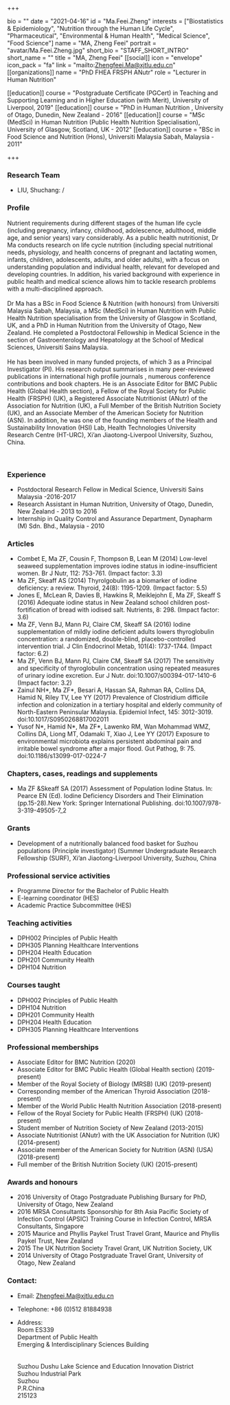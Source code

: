 +++

bio = ""
date = "2021-04-16"
id = "Ma.Feei.Zheng"
interests = ["Biostatistics & Epidemiology", "Nutrition through the Human Life Cycle", "Pharmaceutical", "Environmental & Human Health", "Medical Science", "Food Science"]
name = "MA, Zheng Feei"
portrait = "avatar/Ma.Feei.Zheng.jpg"
short_bio = "STAFF_SHORT_INTRO"
short_name = ""
title = "MA, Zheng Feei"
[[social]]
    icon = "envelope"
    icon_pack = "fa"
    link = "mailto:Zhengfeei.Ma@xjtlu.edu.cn"
[[organizations]]
    name = "PhD FHEA FRSPH ANutr"
    role = "Lecturer in Human Nutrition"

[[education]]
    course = "Postgraduate Certificate (PGCert) in Teaching and Supporting Learning and in Higher Education (with Merit), University of Liverpool, 2019"
[[education]]
    course = "PhD in Human Nutrition , University of Otago, Dunedin, New Zealand - 2016"
[[education]]
    course = "MSc (MedSci) in Human Nutrition (Public Health Nutrition Specialisation), University of Glasgow, Scotland, UK - 2012"
[[education]]
    course = "BSc in Food Science and Nutrition (Hons), Universiti Malaysia Sabah, Malaysia - 2011"

+++



<!-- Research Team Begins -->


### Research Team

- LIU, Shuchang: /


<!-- Research Team Ends -->


<!-- Teaching Begins -->


<!-- Teaching Ends -->




<!-- XJTLU Profile Begins -->

### Profile

Nutrient requirements during different stages of the human life cycle (including  pregnancy, infancy, childhood, adolescence, adulthood, middle age, and senior years) vary considerably. As a public health nutritionist, Dr Ma conducts research on life cycle nutrition (including special nutritional needs, physiology, and health concerns of pregnant and lactating women, infants, children, adolescents, adults, and older adults), with a focus on understanding population and individual health, relevant for developed and developing countries. In addition, his varied background with experience in public health and medical science allows him to tackle research problems with a multi-disciplined approach.<br><br>Dr Ma has a BSc in Food Science & Nutrition (with honours) from Universiti Malaysia Sabah, Malaysia, a MSc (MedSci) in Human Nutrition with Public Health Nutrition specialisation from the University of Glasgow in Scotland, UK, and a PhD in Human Nutrition from the University of Otago, New Zealand. He completed a Postdoctoral Fellowship in Medical Science in the section of Gastroenterology and Hepatology at the School of Medical Sciences, Universiti Sains Malaysia. <br><br>He has been involved in many funded projects, of which 3 as a Principal Investigator (PI). His research output summarises in many peer-reviewed publications in international high profile journals , numerous conference contributions and book chapters. He is an Associate Editor for BMC Public Health (Global Health section), a Fellow of the Royal Society for Public Health (FRSPH) (UK), a Registered Associate Nutritionist (ANutr) of the Association for Nutrition (UK), a Full Member of the British Nutrition Society (UK), and an Associate Member of the American Society for Nutrition (ASN). In addition, he was one of the founding members of the Health and Sustainability Innovation (HSI) Lab, Health Technologies University Research Centre (HT-URC), Xi’an Jiaotong-Liverpool University, Suzhou, China. <br><br><br>

###  Experience

<ul> <li> Postdoctoral Research Fellow in Medical Science, Universiti Sains Malaysia -2016-2017 </li><li> Research Assistant in Human Nutrition, University of Otago, Dunedin, New Zealand - 2013 to 2016 </li><li> Internship in Quality Control and Assurance Department, Dynapharm (M) Sdn. Bhd., Malaysia - 2010 </li> </ul>

###  Articles

<ul> <li> Combet E, Ma ZF, Cousin F, Thompson B, Lean M (2014) Low-level seaweed supplementation improves iodine status in iodine-insufficient women. Br J Nutr, 112: 753-761. (Impact factor: 3.3) </li><li> Ma ZF, Skeaff AS (2014) Thyrolgobulin as a biomarker of iodine deficiency: a review. Thyroid, 24(8): 1195-1209. (Impact factor: 5.5) </li><li> Jones E, McLean R, Davies B, Hawkins R, Meiklejohn E, Ma ZF, Skeaff S (2016) Adequate iodine status in New Zealand school children post-fortification of bread with iodised salt. Nutrients, 8: 298. (Impact factor: 3.6) </li><li> Ma ZF, Venn BJ, Mann PJ, Claire CM, Skeaff SA (2016) Iodine supplementation of mildly iodine deficient adults lowers thyroglobulin concentration: a randomized, double-blind, placebo-controlled intervention trial. J Clin Endocrinol Metab, 101(4): 1737-1744. (Impact factor: 6.2) </li><li> Ma ZF, Venn BJ, Mann PJ, Claire CM, Skeaff SA (2017) The sensitivity and specificity of thyroglobulin concentration using repeated measures of urinary iodine excretion. Eur J Nutr. doi:10.1007/s00394-017-1410-6 (Impact factor: 3.2) </li><li> Zainul NH*, Ma ZF*, Besari A, Hassan SA, Rahman RA, Collins DA, Hamid N, Riley TV, Lee YY (2017) Prevalence of Clostridium difficile infection and colonization in a tertiary hospital and elderly community of North-Eastern Peninsular Malaysia. Epidemiol Infect, 145: 3012-3019. doi:10.1017/S0950268817002011 </li><li> Yusof N*, Hamid N*, Ma ZF*, Lawenko RM, Wan Mohammad WMZ, Collins DA, Liong MT, Odamaki T, Xiao J, Lee YY (2017) Exposure to environmental microbiota explains persistent abdominal pain and irritable bowel syndrome after a major flood. Gut Pathog, 9: 75. doi:10.1186/s13099-017-0224-7 </li> </ul>

###  Chapters, cases, readings and supplements

<ul> <li> Ma ZF &Skeaff SA (2017) Assessment of Population Iodine Status. In: Pearce EN (Ed). Iodine Deficiency Disorders and Their Elimination (pp.15-28).New York: Springer International Publishing. doi:10.1007/978-3-319-49505-7_2 </li> </ul>

###  Grants

<ul> <li> Development of a nutritionally balanced food basket for Suzhou populations (Principle investigator) (Summer Undergraduate Research Fellowship (SURF), Xi’an Jiaotong-Liverpool University, Suzhou, China </li> </ul>

###  Professional service activities

<ul> <li> Programme Director for the Bachelor of Public Health </li><li> E-learning coordinator (HES)  </li><li> Academic Practice Subcommittee (HES) </li> </ul>

###  Teaching activities

<ul> <li> DPH002 Principles of Public Health </li><li> DPH305 Planning Healthcare Interventions </li><li> DPH204 Health Education </li><li> DPH201 Community Health </li><li> DPH104 Nutrition </li> </ul>

###  Courses taught

<ul> <li> DPH002 Principles of Public Health </li><li> DPH104 Nutrition  </li><li> DPH201 Community Health  </li><li> DPH204 Health Education </li><li> DPH305 Planning Healthcare Interventions </li> </ul>

###  Professional memberships

<ul> <li> Associate Editor for BMC Nutrition (2020) </li><li>  Associate Editor for BMC Public Health (Global Health section) (2019-present) </li><li> Member of the Royal Society of Biology (MRSB) (UK) (2019-present) </li><li> Corresponding member of the American Thyroid Association (2018-present) </li><li> Member of the World Public Health Nutrition Association (2018-present) </li><li> Fellow of the Royal Society for Public Health (FRSPH) (UK) (2018-present) </li><li> Student member of Nutrition Society of New Zealand (2013-2015) </li><li> Associate Nutritionist (ANutr) with the UK Association for Nutrition (UK) (2014-present) </li><li> Associate member of the American Society for Nutrition (ASN) (USA) (2018-present) </li><li> Full member of the British Nutrition Society (UK) (2015-present) </li> </ul>

###  Awards and honours

<ul> <li> 2016 University of Otago Postgraduate Publishing Bursary for PhD, University of Otago, New Zealand </li><li> 2016 MRSA Consultants Sponsorship for 8th Asia Pacific Society of Infection Control (APSIC) Training Course in Infection Control, MRSA Consultants, Singapore </li><li> 2015 Maurice and Phyllis Paykel Trust Travel Grant, Maurice and Phyllis Paykel Trust, New Zealand </li><li> 2015 The UK Nutrition Society Travel Grant, UK Nutrition Society, UK </li><li> 2014 University of Otago Postgraduate Travel Grant, University of Otago, New Zealand </li> </ul>


### Contact:

 - Email: Zhengfeei.Ma@xjtlu.edu.cn

 - Telephone: +86 (0)512 81884938

 - Address: <br>Room ES339 <br> Department of Public Health<br> Emerging &amp; Interdisciplinary Sciences Building <br><br><br> Suzhou Dushu Lake Science and Education Innovation District <br> Suzhou Industrial Park <br> Suzhou <br> P.R.China<br> 215123<br><br>


<!-- XJTLU Profile Ends -->

